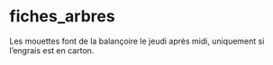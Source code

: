 # fiches_arbres
Les mouettes font de la balançoire le jeudi après midi, uniquement si l’engrais est en carton.
